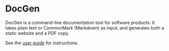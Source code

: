 DocGen
======

DocGen is a command-line documentation tool for software products. It takes plain text or CommonMark (Markdown) as 
input, and generates both a static website and a PDF copy.

See the [user guide](http://mtmacdonald.github.io/docgen) for instructions.